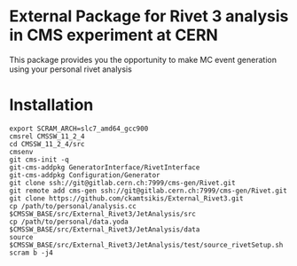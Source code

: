 # External Package for Rivet 3 analysis in CMS experiment at CERN

This package provides you the opportunity to make MC event generation using your personal rivet analysis

# Installation

```
export SCRAM_ARCH=slc7_amd64_gcc900
cmsrel CMSSW_11_2_4
cd CMSSW_11_2_4/src
cmsenv
git cms-init -q
git-cms-addpkg GeneratorInterface/RivetInterface
git-cms-addpkg Configuration/Generator
git clone ssh://git@gitlab.cern.ch:7999/cms-gen/Rivet.git
git remote add cms-gen ssh://git@gitlab.cern.ch:7999/cms-gen/Rivet.git
git clone https://github.com/ckamtsikis/External_Rivet3.git
cp /path/to/personal/analysis.cc $CMSSW_BASE/src/External_Rivet3/JetAnalysis/src
cp /path/to/personal/data.yoda $CMSSW_BASE/src/External_Rivet3/JetAnalysis/data
source $CMSSW_BASE/src/External_Rivet3/JetAnalysis/test/source_rivetSetup.sh
scram b -j4
```   

